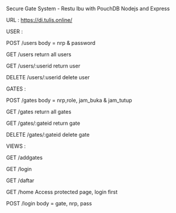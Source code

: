 Secure Gate System - Restu Ibu with PouchDB Nodejs and Express

URL : https://di.tulis.online/

USER :

POST /users
body = nrp & password


GET /users 
return all users


GET /users/:userid 
return user


DELETE /users/:userid
delete user


GATES :

POST /gates
body = nrp,role, jam_buka & jam_tutup


GET /gates
return all gates


GET /gates/:gateid
return gate


DELETE /gates/:gateid
delete gate



VIEWS :

GET /addgates

GET /login

GET /daftar

GET /home
Access protected page, login first



POST /login
body = gate, nrp, pass
